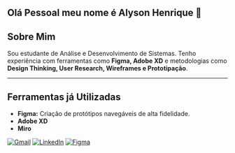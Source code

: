 ## Olá Pessoal meu nome é Alyson Henrique 👋

## Sobre Mim
Sou estudante de Análise e Desenvolvimento de Sistemas. Tenho experiência com ferramentas como **Figma, Adobe XD** e metodologias como **Design Thinking, User Research, Wireframes e Prototipação**.

---

## Ferramentas já Utilizadas
- **Figma:** Criação de protótipos navegáveis de alta fidelidade.
- **Adobe XD** 
- **Miro**
  

[![Gmail](https://img.shields.io/badge/Gmail-D14836?style=for-the-badge&logo=gmail&logoColor=white)](mailto:alysonnascimento142@gmail.com)
[![LinkedIn](https://img.shields.io/badge/LinkedIn-0077B5?style=for-the-badge&logo=linkedin&logoColor=white)](https://www.linkedin.com/in/alyson-seixas-a46480263)
[![Figma](https://img.shields.io/badge/Figma-F24E1E?style=for-the-badge&logo=figma&logoColor=white)](https://www.figma.com/proto/yUuIvkI0OhIRItURtqUVhe/Portf%C3%B3lio---Alyson-Henrique?node-id=149-104&p=f&t=qvymVVI8rrfjk1xQ-0&scaling=scale-down&content-scaling=fixed&page-id=0%3A1&starting-point-node-id=1%3A2)
